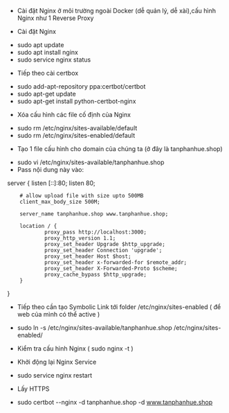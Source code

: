 + Cài đặt Nginx ở môi trường ngoài Docker (dễ quản lý, dễ xài),cấu hình Nginx như 1 Reverse Proxy

+ Cài đặt Nginx
- sudo apt update
- sudo apt install nginx
- sudo service nginx status

+ Tiếp theo cài certbox
- sudo add-apt-repository ppa:certbot/certbot
- sudo apt-get update
- sudo apt-get install python-certbot-nginx

+ Xóa cấu hình các file cố định của Nginx
- sudo rm /etc/nginx/sites-available/default
- sudo rm /etc/nginx/sites-enabled/default

+ Tạo 1 file cấu hình cho domain của chúng ta (ở đây là tanphanhue.shop)
- sudo vi /etc/nginx/sites-available/tanphanhue.shop
- Pass nội dung này vào:

server {
        listen [::]:80;
        listen 80;
        
        # allow upload file with size upto 500MB
        client_max_body_size 500M;

        server_name tanphanhue.shop www.tanphanhue.shop;

        location / {
                proxy_pass http://localhost:3000;
                proxy_http_version 1.1;
                proxy_set_header Upgrade $http_upgrade;
                proxy_set_header Connection 'upgrade';
                proxy_set_header Host $host;
                proxy_set_header x-forwarded-for $remote_addr;
                proxy_set_header X-Forwarded-Proto $scheme;
                proxy_cache_bypass $http_upgrade;
        }
}

+ Tiếp theo cần tạo Symbolic Link tới folder /etc/nginx/sites-enabled ( để web của mình có thể active )
- sudo ln -s /etc/nginx/sites-available/tanphanhue.shop /etc/nginx/sites-enabled/

+ Kiểm tra cấu hình Nginx ( sudo nginx -t )

+ Khởi động lại Nginx Service 
- sudo service nginx restart

+ Lấy HTTPS
- sudo certbot --nginx -d tanphanhue.shop -d www.tanphanhue.shop


